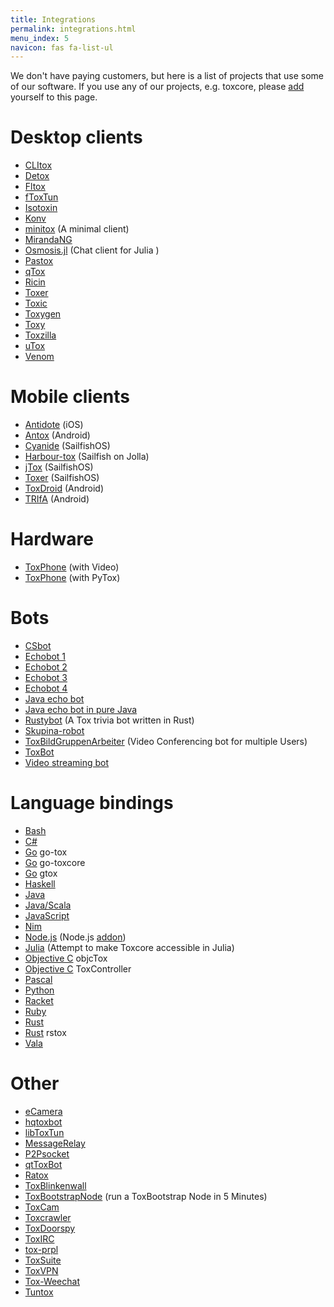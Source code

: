 ```yaml
---
title: Integrations
permalink: integrations.html
menu_index: 5
navicon: fas fa-list-ul
---
```


We don't have paying customers, but here is a list of projects that use some
of our software. If you use any of our projects, e.g. toxcore, please
[add](https://github.com/TokTok/website/edit/master/toktok/integrations.md)
yourself to this page.

# Desktop clients

*   [CLItox](https://github.com/commandus/clitox)
*   [Detox](https://github.com/hexafluoride/Detox)
*   [Fltox](https://github.com/msteinbeck/fltox)
*   [fToxTun](https://github.com/ddorian1/fToxTun)
*   [Isotoxin](https://github.com/isotoxin/isotoxin)
*   [Konv](https://github.com/SkyzohKey/Konv)
*   [minitox](https://github.com/hqwrong/minitox)
    (A minimal client)
*   [MirandaNG](https://github.com/miranda-ng/miranda-ng)
*   [Osmosis.jl](https://github.com/SimonDanisch/Osmosis.jl)
    (Chat client for Julia )
*   [Pastox](https://github.com/JX7P/Pastox)
*   [qTox](https://github.com/qTox/qTox)
*   [Ricin](https://github.com/RicinApp/Ricin)
*   [Toxer](https://gitlab.com/Toxer/toxer-desktop)
*   [Toxic](https://github.com/JFreegman/toxic)
*   [Toxygen](https://github.com/toxygen-project/toxygen)
*   [Toxy](https://github.com/alexbakker/Toxy)
*   [Toxzilla](https://github.com/toxzilla/app)
*   [uTox](https://github.com/uTox/uTox)
*   [Venom](https://github.com/naxuroqa/Venom)

# Mobile clients

*   [Antidote](https://github.com/Antidote-for-Tox/Antidote) (iOS)
*   [Antox](https://github.com/Antox/Antox) (Android)
*   [Cyanide](https://github.com/krobelus/cyanide) (SailfishOS)
*   [Harbour-tox](https://github.com/emmanuelduv/harbour-tox) (Sailfish on Jolla)
*   [jTox](https://github.com/almindor/harbour-jTox) (SailfishOS)
*   [Toxer](https://gitlab.com/Toxer/toxer-sfos) (SailfishOS)
*   [ToxDroid](https://github.com/suzp1984/ToxDroid) (Android)
*   [TRIfA](https://github.com/zoff99/ToxAndroidRefImpl) (Android)

# Hardware

*   [ToxPhone](https://github.com/zoff99/ToxPhone/blob/master/README.md) (with Video)
*   [ToxPhone](https://hackaday.io/project/9046-toxphone) (with PyTox)

# Bots

*   [CSbot](https://github.com/JFreegman/CSbot)
*   [Echobot 1](https://github.com/alexbakker/EchoBot)
*   [Echobot 2](https://wiki.tox.chat/developers/client_examples/echo_bot)
*   [Echobot 3](https://github.com/toxon/ToxEcho)
*   [Echobot 4](https://github.com/yodakohl/c-toxecho)
*   [Java echo bot](https://github.com/TokTok/echobot-jvm)
*   [Java echo bot in pure Java](https://github.com/zoff99/java_toxclient_example)
*   [Rustybot](https://github.com/JFreegman/rustybot)
    (A Tox trivia bot written in Rust)
*   [Skupina-robot](https://github.com/zoff99/skupina-robot)
*   [ToxBildGruppenArbeiter](https://github.com/zoff99/ToxBildGruppenArbeiter)
    (Video Conferencing bot for multiple Users)
*   [ToxBot](https://github.com/JFreegman/ToxBot)
*   [Video streaming bot](https://github.com/TokTok/streambot-jvm)

# Language bindings

*   [Bash](https://github.com/mensinda/bash-toxcore)
*   [C#](https://github.com/alexbakker/SharpTox)
*   [Go](https://github.com/codedust/go-tox) go-tox
*   [Go](https://github.com/TokTok/go-toxcore-c) go-toxcore
*   [Go](https://github.com/xhebox/gtox) gtox
*   [Haskell](https://github.com/TokTok/hs-toxcore-c)
*   [Java](https://github.com/zoff99/java_toxclient_example/tree/master/jni-c-toxcore)
*   [Java/Scala](https://github.com/TokTok/jvm-toxcore-c)
*   [JavaScript](https://github.com/TokTok/js-toxcore-c)
*   [Nim](https://git.sr.ht/~ehmry/nim_tox)
*   [Node.js](https://github.com/w3x731/NodeTox)
    (Node.js [addon](https://nodejs.org/api/addons.html#addons_c_addons))
*   [Julia](https://github.com/JuliaIO/Toxcore.jl)
    (Attempt to make Toxcore accessible in Julia)
*   [Objective C](https://github.com/Antidote-for-Tox/objcTox) objcTox
*   [Objective C](https://github.com/PotcFdk/ToxController) ToxController
*   [Pascal](https://github.com/kangreon/pascal-toxcore)
*   [Python](https://github.com/TokTok/py-toxcore-c)
*   [Racket](https://github.com/lehitoskin/libtoxcore-racket)
*   [Ruby](https://github.com/toxon/tox.rb)
*   [Rust](https://github.com/tox-rs/tox)
*   [Rust](https://github.com/tox-rs/rstox) rstox
*   [Vala](https://github.com/naxuroqa/vala-toxcore-c)

# Other

*   [eCamera](https://github.com/stiartsly/eCamera)
*   [hqtoxbot](https://gitea.c3d2.de/ehmry/hqtoxbot)
*   [libToxTun](https://github.com/ddorian1/libToxTun)
*   [MessageRelay](https://github.com/markwinter/MessageRelay)
*   [P2Psocket](https://github.com/stiartsly/p2psocket)
*   [qtToxBot](https://github.com/w3x731/qtToxBot)
*   [Ratox](https://github.com/pranomostro/ratox)
*   [ToxBlinkenwall](https://github.com/zoff99/ToxBlinkenwall)
*   [ToxBootstrapNode](https://github.com/zoff99/ToxTCP-RelayNode)
    (run a ToxBootstrap Node in 5 Minutes)
*   [ToxCam](https://github.com/zoff99/ToxCam)
*   [Toxcrawler](https://github.com/JFreegman/toxcrawler)
*   [ToxDoorspy](https://github.com/zoff99/ToxDoorspy)
*   [ToxIRC](https://github.com/endoffile78/toxirc)
*   [tox-prpl](https://github.com/jin-eld/tox-prpl)
*   [ToxSuite](https://github.com/bignaux/ToxSuite)
*   [ToxVPN](https://github.com/cleverca22/toxvpn)
*   [Tox-Weechat](https://github.com/haavard/tox-weechat)
*   [Tuntox](https://github.com/gjedeer/tuntox)
